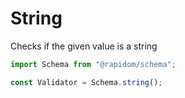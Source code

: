 # String

Checks if the given value is a string

```typescript
import Schema from "@rapidom/schema";

const Validator = Schema.string();
```

